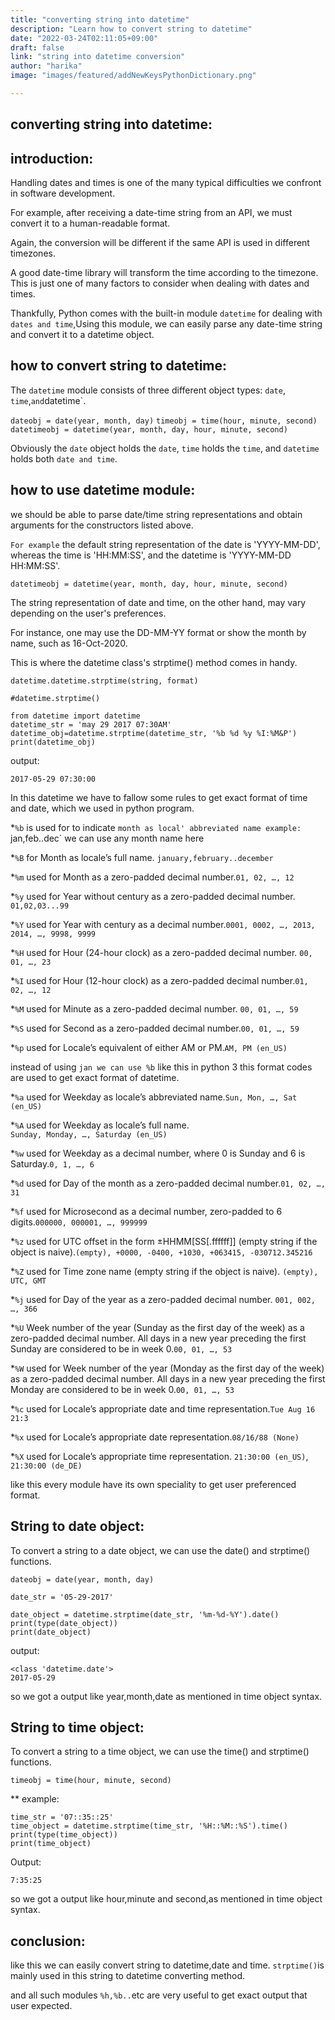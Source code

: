 ```yaml
---
title: "converting string into datetime"
description: "Learn how to convert string to datetime"
date: "2022-03-24T02:11:05+09:00"
draft: false
link: "string into datetime conversion"
author: "harika"
image: "images/featured/addNewKeysPythonDictionary.png"

---
```

## converting string into datetime:

## introduction:

Handling dates and times is one of the many typical difficulties we confront in software development. 

For example, after receiving a date-time string from an API, we must convert it to a human-readable format.

 Again, the conversion will be different if the same API is used in different timezones. 
 
 A good date-time library will transform the time according to the timezone. This is just one of many factors to consider when dealing with dates and times.

 
 Thankfully, Python comes with the built-in module `datetime` for dealing with `dates and time`,Using this module, we can easily parse any date-time string and convert it to a datetime object.

## how to convert string to datetime:

The `datetime` module consists of three different object types: `date`, `time`,` and `datetime`. 

`dateobj = date(year, month, day)`
`timeobj = time(hour, minute, second)`
`datetimeobj = datetime(year, month, day, hour, minute, second)`

Obviously the `date` object holds the `date`, `time` holds the `time`, and `datetime` holds both `date and time`.

## how to use datetime module:

we should be able to parse date/time string representations and obtain arguments for the constructors listed above.

`For example`
the default string representation of the date is 'YYYY-MM-DD', whereas the time is 'HH:MM:SS', and the datetime is 'YYYY-MM-DD HH:MM:SS'.

`datetimeobj = datetime(year, month, day, hour, minute, second)`

The string representation of date and time, on the other hand, may vary depending on the user's preferences. 

For instance, one may use the DD-MM-YY format or show the month by name, such as 16-Oct-2020.

This is where the datetime class's strptime() method comes in handy.

`datetime.datetime.strptime(string, format)`

```
#datetime.strptime()

from datetime import datetime
datetime_str = 'may 29 2017 07:30AM'
datetime_obj=datetime.strptime(datetime_str, '%b %d %y %I:%M&P')
print(datetime_obj)
```
output:
```
2017-05-29 07:30:00
```

In this datetime we have to fallow some rules to get exact format of time and date, which we used in python program.

*`%b` is used for to indicate `month as local' abbreviated name
example:
`jan,feb..dec` we can use any month name here

*`%B` for Month as locale’s full name.
`january,february..december`

*`%m` used for Month as a zero-padded decimal number.`01, 02, …, 12`

*`%y` used for Year without century as a zero-padded decimal number.	
`01,02,03...99`

*`%Y` used for Year with century as a decimal number.`0001, 0002, …, 2013, 2014, …, 9998, 9999`

*`%H` used for Hour (24-hour clock) as a zero-padded decimal number.
`00, 01, …, 23`

*`%I` used for Hour (12-hour clock) as a zero-padded decimal number.`01, 02, …, 12`

*`%M` used for Minute as a zero-padded decimal number.
`00, 01, …, 59`

*`%S` used for Second as a zero-padded decimal number.`00, 01, …, 59`

*`%p` used for Locale’s equivalent of either AM or PM.`AM, PM (en_US)`

instead of using `jan we can use %b` like this in python 3 this format codes are used to get exact format of datetime.

*`%a` used for Weekday as locale’s abbreviated name.`Sun, Mon, …, Sat (en_US)`

*`%A` used for Weekday as locale’s full name.	
`Sunday, Monday, …, Saturday (en_US)`

*`%w` used for Weekday as a decimal number, where 0 is Sunday and 6 is Saturday.`0, 1, …, 6`

*`%d` used for Day of the month as a zero-padded decimal number.`01, 02, …, 31`

*`%f` used for Microsecond as a decimal number, zero-padded to 6 digits.`000000, 000001, …, 999999`

*`%z` used for UTC offset in the form ±HHMM[SS[.ffffff]] (empty string if the object is naive).`(empty), +0000, -0400, +1030, +063415, -030712.345216`

*`%Z` used for Time zone name (empty string if the object is naive).
`(empty), UTC, GMT`

*`%j` used for Day of the year as a zero-padded decimal number.
`001, 002, …, 366`

*`%U` Week number of the year (Sunday as the first day of the week) as a zero-padded decimal number. All days in a new year preceding the first Sunday are considered to be in week 0.`00, 01, …, 53`

*`%W` used for Week number of the year (Monday as the first day of the week) as a zero-padded decimal number. All days in a new year preceding the first Monday are considered to be in week 0.`00, 01, …, 53`

*`%c` used for Locale’s appropriate date and time representation.`Tue Aug 16 21:3`

*`%x` used for Locale’s appropriate date representation.`08/16/88 (None)`
	
*`%X` used for Locale’s appropriate time representation.
`21:30:00 (en_US)`,
`21:30:00 (de_DE)`

like this every module have its own speciality to get user preferenced format.

##  String to date object:

To convert a string to a date object, we can use the date() and
strptime() functions. 

`dateobj = date(year, month, day)`

```
date_str = '05-29-2017'

date_object = datetime.strptime(date_str, '%m-%d-%Y').date()
print(type(date_object))
print(date_object)
```
output:
```
<class 'datetime.date'>
2017-05-29
```
so we got a output like year,month,date as mentioned in time object syntax.

## String to time object:

To convert a string to a time object, we can use the time() and
strptime() functions. 

`timeobj = time(hour, minute, second)`

** example:

```
time_str = '07::35::25'
time_object = datetime.strptime(time_str, '%H::%M::%S').time()
print(type(time_object))
print(time_object)

```

Output:
```
7:35:25
```
so we got a output like hour,minute and second,as mentioned in time object syntax.

## conclusion:

like this we can easily convert string to datetime,date and time.
`strptime()`is mainly used in this string to datetime converting method.

and all such modules `%h,%b..`etc are very useful to get exact output that user expected.





	




